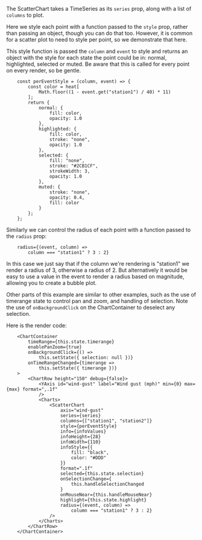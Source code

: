 The ScatterChart takes a TimeSeries as its `series` prop,
along with a list of `columns` to plot.

Here we style each point with a function passed to the `style` prop,
rather than passing an object, though you can do that too. However,
it is common for a scatter plot to need to style per point, so we
demonstrate that here.

This style function is passed the `column` and `event` to style and returns
an object with the style for each state the point could be in:
normal, highlighted, selected or muted. Be aware that this is called
for every point on every render, so be gentle.

```
    const perEventStyle = (column, event) => {
        const color = heat[
            Math.floor((1 - event.get("station1") / 40) * 11)
        ];
        return {
            normal: {
                fill: color,
                opacity: 1.0
            },
            highlighted: {
                fill: color,
                stroke: "none",
                opacity: 1.0
            },
            selected: {
                fill: "none",
                stroke: "#2CB1CF",
                strokeWidth: 3,
                opacity: 1.0
            },
            muted: {
                stroke: "none",
                opacity: 0.4,
                fill: color
            }
        };
    };
```

Similarly we can control the radius of each point with a function
passed to the `radius` prop:

```
    radius={(event, column) =>
        column === "station1" ? 3 : 2}
```

In this case we just say that if the column we're rendering is
"station1" we render a radius of 3, otherwise a radius of 2. But
alternatively it would be easy to use a value in the event to render
a radius based on magnitude, allowing you to create a bubble plot.

Other parts of this example are similar to other examples, such as the
use of timerange state to control pan and zoom, and handling of selection.
Note the use of `onBackgroundClick` on the ChartContainer to deselect any selection.

Here is the render code:

```
    <ChartContainer
        timeRange={this.state.timerange}
        enablePanZoom={true}
        onBackgroundClick={() =>
            this.setState({ selection: null })}
        onTimeRangeChanged={timerange =>
            this.setState({ timerange })}
    >
        <ChartRow height="150" debug={false}>
            <YAxis id="wind-gust" label="Wind gust (mph)" min={0} max={max} format=",.1f"
            />
            <Charts>
                <ScatterChart
                    axis="wind-gust"
                    series={series}
                    columns={["station1", "station2"]}
                    style={perEventStyle}
                    info={infoValues}
                    infoHeight={28}
                    infoWidth={110}
                    infoStyle={{
                        fill: "black",
                        color: "#DDD"
                    }}
                    format=".1f"
                    selected={this.state.selection}
                    onSelectionChange={
                        this.handleSelectionChanged
                    }
                    onMouseNear={this.handleMouseNear}
                    highlight={this.state.highlight}
                    radius={(event, column) =>
                        column === "station1" ? 3 : 2}
                />
            </Charts>
        </ChartRow>
    </ChartContainer>
```
